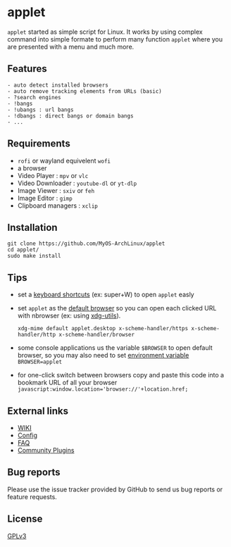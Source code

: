 # applet

`applet` started as simple script for Linux. It works by using complex command into simple formate to perform many function `applet` where you are presented with a menu and much more.



## Features
```
- auto detect installed browsers
- auto remove tracking elements from URLs (basic)
- ?search engines
- !bangs
- !ubangs : url bangs
- !dbangs : direct bangs or domain bangs
- ...
```

## Requirements
- `rofi` or wayland equivelent `wofi`
- a browser
- Video Player : `mpv` or `vlc`
- Video Downloader : `youtube-dl` or `yt-dlp`
- Image Viewer : `sxiv` or `feh`
- Image Editor : `gimp`
- Clipboard managers : `xclip`

## Installation
```
git clone https://github.com/MyOS-ArchLinux/applet
cd applet/
sudo make install
```
## Tips
- set a [keyboard shortcuts](https://wiki.archlinux.org/title/Keyboard_shortcuts) (ex: super+W) to open `applet` easly
- set `applet` as the [default browser](https://wiki.archlinux.org/title/Default_applications) so you can open each clicked URL with nbrowser (ex: using [xdg-utils](https://wiki.archlinux.org/title/Xdg-utils)).

  `xdg-mime default applet.desktop x-scheme-handler/https x-scheme-handler/http x-scheme-handler/browser`
- some console applications us the variable `$BROWSER` to open default browser,
  so you may also need to set [environment variable](https://wiki.archlinux.org/title/Environment_variables#Default_programs) `BROWSER=applet`
- for one-click switch between browsers copy and paste this code into a bookmark URL of all your browser
  `javascript:window.location='browser://'+location.href;`

## External links
- [WIKI](https://github.com/MyOS-ArchLinux/applet/wiki/)
- [Config](https://github.com/MyOS-ArchLinux/applet/wiki/Config)
- [FAQ](https://github.com/MyOS-ArchLinux/applet/wiki/FAQ)
- [Community Plugins](https://github.com/community-plugins/applet-plugins)

## Bug reports
Please use the issue tracker provided by GitHub to send us bug reports or feature requests.

## License
[GPLv3](https://github.com/MyOS-ArchLinux/applet/blob/main/LICENSE)
